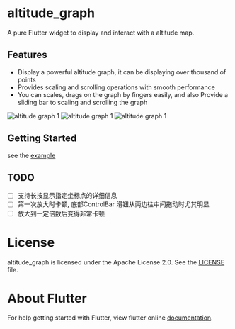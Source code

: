 # altitude_graph

A pure Flutter widget to display and interact with a altitude map.

## Features

- Display a powerful altitude graph, it can be displaying over thousand of points
- Provides scaling and scrolling operations with smooth performance
- You can scales, drags on the graph by fingers easily, and also Provide a sliding bar to scaling and scrolling the graph

![altitude graph 1](screenshots/altitude_graph_screenshot_1.jpeg)
![altitude graph 1](screenshots/altitude_graph_screenshot_2.jpeg)
![altitude graph 1](screenshots/altitude_graph_screenshot_3.jpeg)

## Getting Started

see the [example]()


## TODO
- [ ] 支持长按显示指定坐标点的详细信息
- [ ] 第一次放大时卡顿, 底部ControlBar 滑钮从两边往中间拖动时尤其明显
- [ ] 放大到一定倍数后变得非常卡顿

# License
altitude_graph is licensed under the Apache License 2.0. See the [LICENSE](LICENSE) file.

# About Flutter
For help getting started with Flutter, view flutter online
[documentation](https://flutter.io/).
